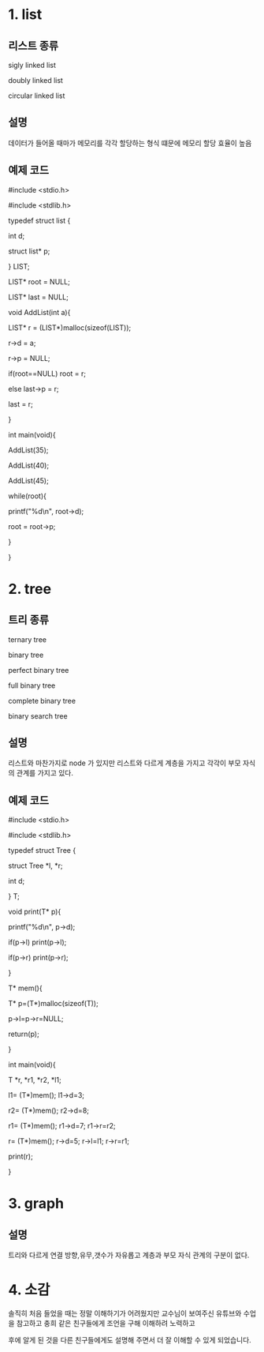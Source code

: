 # 1. list
## 리스트 종류
sigly linked list

doubly linked list

circular linked list

## 설명
데이터가 들어올 때마가 메모리를 각각 할당하는 형식 떄문에 메모리 할당 효율이 높음

## 예제 코드
#include <stdio.h>

#include <stdlib.h>

typedef struct list {

 int d;
 
 struct list* p;
 
} LIST;

LIST* root = NULL;

LIST* last = NULL;

void AddList(int a){

 LIST* r = (LIST*)malloc(sizeof(LIST));
 
 r->d = a;
 
 r->p = NULL;
 
 if(root==NULL) root = r;
 
 else           last->p = r;
 
 last = r;
 
}

int main(void){

 AddList(35);
 
 AddList(40);
 
 AddList(45);
 
 while(root){
 
  printf("%d\n", root->d);
  
  root = root->p;
  
 }
 
}

# 2. tree
## 트리 종류
ternary tree

binary tree

perfect binary tree

full binary tree

complete binary tree

binary search tree

## 설명
리스트와 마찬가지로 node 가 있지만 리스트와 다르게 계층을 가지고 각각이 부모 자식의 관계를 가지고 있다.
## 예제 코드
#include <stdio.h>

#include <stdlib.h>

typedef struct Tree {

struct Tree *l, *r;
    
int d;
    
} T;

void print(T* p){

   printf("%d\n", p->d);
   
   if(p->l) print(p->l);
   
   if(p->r) print(p->r);  
   
}

T* mem(){

 T* p=(T*)malloc(sizeof(T));
 
 p->l=p->r=NULL;
 
 return(p);
 
}

int main(void){

   T *r, *r1, *r2, *l1;
    
   l1= (T*)mem(); l1->d=3; 
    
   r2= (T*)mem(); r2->d=8; 
   
   r1= (T*)mem(); r1->d=7; r1->r=r2;
   
   r= (T*)mem(); r->d=5; r->l=l1;  r->r=r1;
   
   print(r);
    
}

# 3. graph
## 설명
트리와 다르게 연결 방향,유무,갯수가 자유롭고 계층과 부모 자식 관계의 구분이 없다.

# 4. 소감
솔직히 처음 들었을 때는 정말 이해하기가 어려웠지만 교수님이 보여주신 유튜브와 수업을 참고하고 충희 같은 친구들에게 조언을 구해 이해하려 노력하고

후에 알게 된 것을 다른 친구들에게도 설명해 주면서 더 잘 이해할 수 있게 되었습니다.

